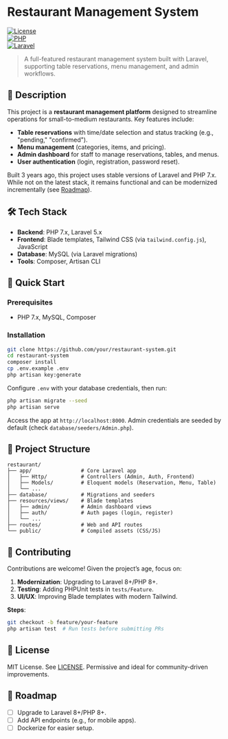 # Restaurant Management System  
[![License](https://img.shields.io/badge/License-MIT-blue.svg)](LICENSE)  
[![PHP](https://img.shields.io/badge/PHP-7.x%2B-777BB4?logo=php)](https://php.net)  
[![Laravel](https://img.shields.io/badge/Laravel-5.x%2B-FF2D20?logo=laravel)](https://laravel.com)  

> A full-featured restaurant management system built with Laravel, supporting table reservations, menu management, and admin workflows.  

## 📖 Description  
This project is a **restaurant management platform** designed to streamline operations for small-to-medium restaurants. Key features include:  
- **Table reservations** with time/date selection and status tracking (e.g., "pending," "confirmed").  
- **Menu management** (categories, items, and pricing).  
- **Admin dashboard** for staff to manage reservations, tables, and menus.  
- **User authentication** (login, registration, password reset).  

Built 3 years ago, this project uses stable versions of Laravel and PHP 7.x. While not on the latest stack, it remains functional and can be modernized incrementally (see [Roadmap](#-roadmap)).  

## 🛠️ Tech Stack  
- **Backend**: PHP 7.x, Laravel 5.x  
- **Frontend**: Blade templates, Tailwind CSS (via `tailwind.config.js`), JavaScript  
- **Database**: MySQL (via Laravel migrations)  
- **Tools**: Composer, Artisan CLI  

## 🚀 Quick Start  
### Prerequisites  
- PHP 7.x, MySQL, Composer  

### Installation  
```bash  
git clone https://github.com/your/restaurant-system.git  
cd restaurant-system  
composer install  
cp .env.example .env  
php artisan key:generate  
```  
Configure `.env` with your database credentials, then run:  
```bash  
php artisan migrate --seed  
php artisan serve  
```  
Access the app at `http://localhost:8000`. Admin credentials are seeded by default (check `database/seeders/Admin.php`).  

## 📂 Project Structure  
```  
restaurant/  
├── app/                # Core Laravel app  
│   ├── Http/           # Controllers (Admin, Auth, Frontend)  
│   ├── Models/         # Eloquent models (Reservation, Menu, Table)  
│   └── ...  
├── database/           # Migrations and seeders  
├── resources/views/    # Blade templates  
│   ├── admin/          # Admin dashboard views  
│   ├── auth/           # Auth pages (login, register)  
│   └── ...  
├── routes/             # Web and API routes  
└── public/             # Compiled assets (CSS/JS)  
```  

## 🤝 Contributing  
Contributions are welcome! Given the project’s age, focus on:  
1. **Modernization**: Upgrading to Laravel 8+/PHP 8+.  
2. **Testing**: Adding PHPUnit tests in `tests/Feature`.  
3. **UI/UX**: Improving Blade templates with modern Tailwind.  

**Steps**:  
```bash  
git checkout -b feature/your-feature  
php artisan test  # Run tests before submitting PRs  
```  

## 📜 License  
MIT License. See [LICENSE](LICENSE). Permissive and ideal for community-driven improvements.  

## 🌟 Roadmap  
- [ ] Upgrade to Laravel 8+/PHP 8+.  
- [ ] Add API endpoints (e.g., for mobile apps).  
- [ ] Dockerize for easier setup.
